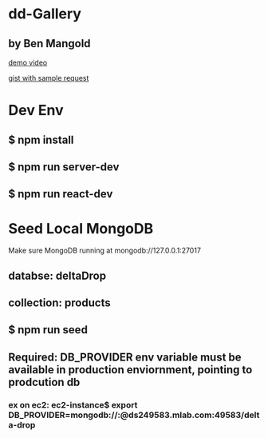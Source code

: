 # dd-Gallery
## by Ben Mangold

[demo video](https://www.dropbox.com/s/car3drvf8wecmhx/dd-gallery-screencap.mov?dl=0)

[gist with sample request](https://gist.github.com/benmangold/e686d23d396359a2a1314d489b799cbd)

# Dev Env
## $ npm install
## $ npm run server-dev
## $ npm run react-dev

# Seed Local MongoDB
Make sure MongoDB running at mongodb://127.0.0.1:27017
## databse: deltaDrop
## collection: products
## $ npm run seed

## Required: DB_PROVIDER env variable must be available in production enviornment, pointing to prodcution db
### ex on ec2: ec2-instance$ export DB_PROVIDER=mongodb://<un>:<pw>@ds249583.mlab.com:49583/delta-drop